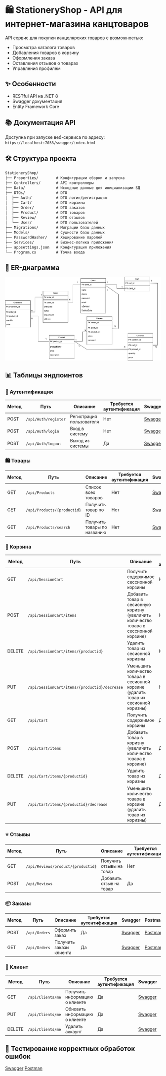 # 🛍️ StationeryShop - API для интернет-магазина канцтоваров

API сервис для покупки канцелярских товаров с возможностью:

- Просмотра каталога товаров
- Добавления товаров в корзину
- Оформления заказа
- Оставления отзывов о товарах
- Управления профилем

## ✨ Особенности

- RESTful API на .NET 8
- Swagger документация
- Entity Framework Core

## 📚 Документация API

Доступна при запуске веб-сервиса по адресу: `https://localhost:7038/swagger/index.html`

## 🛠️ Структура проекта

```
StationeryShop/
├── Properties/        # Конфигурации сборки и запуска
├── Controllers/       # API контроллеры
├── Data/              # Исходные данные для инициализации БД
├── DTOs/              # DTO
│  ├── Auth/           # DTO логин/регистрация
│  ├── Cart/           # DTO корзины
│  ├── Order/          # DTO заказов
│  ├── Product/        # DTO товаров
│  ├── Review/         # DTO отзывов
│  └── User/           # DTO пользователей
├── Migrations/        # Миграции базы данных
├── Models/            # Сущности базы данных
├── PasswordHasher/    # Хеширование паролей
├── Services/          # Бизнес-логика приложения
├── appsettings.json   # Конфигурация приложения
└── Program.cs         # Точка входа
```

## 🔑 ER-диаграмма

![ER-диаграмма](ER-диаграмма.png)

## 📊 Таблицы эндпоинтов

### 🔐 Аутентификация

| Метод  | Путь                      | Описание                     | Требуется аутентификация | Swagger | Postman |
|--------|---------------------------|------------------------------|--------------------------|---------|---------|
| POST   | `/api/Auth/register`      | Регистрация пользователя     | Нет                      | [Swagger](swagger/register.png)| [Postman](postman/register.png)|
| POST   | `/api/Auth/login`         | Вход в систему               | Нет                      | [Swagger](swagger/login.png)| [Postman](postman/login.png)|
| POST   | `/api/Auth/logout`        | Выход из системы             | Да                       | [Swagger](swagger/logout.png)|  [Postman](postman/logout.png)|

### 🛍️ Товары

| Метод  | Путь                      | Описание                     | Требуется аутентификация | Swagger | Postman |
|--------|---------------------------|------------------------------|--------------------------|---------|---------|
| GET    | `/api/Products`           | Список всех товаров          | Нет                      | [Swagger](swagger/get_all_products.png)| [Postman](postman/get_all_products.png)|
| GET    | `/api/Products/{productid}`| Получить товар по ID         | Нет                      | [Swagger](swagger/get_product_by_id.png)| [Postman](postman/get_product_by_id.png)|
| GET    | `/api/Products/search`     | Получить товары по названию  | Нет                      | [Swagger](swagger/get_product_by_name.png)| [Postman](postman/get_product_by_name.png)|

### 🛒 Корзина

| Метод  | Путь                      | Описание                              | Требуется аутентификация | Swagger | Postman |
|--------|---------------------------|---------------------------------------|--------------------------|---------|---------|
| GET    | `/api/SessionCart`        | Получить содержимое сессионной корзины| Нет                      | [Swagger](swagger/get_session_cart.png)| [Postman](postman/get_session_cart.png)|
| POST   | `/api/SessionCart/items`  | Добавить товар в сесионную коризну<br>(увеличить количество товара в сессионной корзине)   | Нет                      | [Swagger](swagger/post_add_to_session_cart.png)| [Postman](postman/post_add_to_session_cart.png)|
| DELETE | `/api/SessionCart/items/{productid}`| Удалить товар из сесионной коризны           | Нет                      | [Swagger](swagger/delete_product_from_session_cart.png)| [Postman](postman/delete_product_from_session_cart.png)|
| PUT    | `/api/SessionCart/items/{productid}/decrease`        | Уменьшить количество товара в сесионной корзине<br>(удалить товар из сесионной коризны)| Нет                      | [Swagger](swagger/put_decrease_product_in_session_cart.png)| [Postman](postman/put_decrease_product_in_session_cart.png)|
| GET    | `/api/Cart`               | Получить содержимое корзины           | Да                       | [Swagger](swagger/get_cart.png)| [Postman](postman/get_cart.png)|
| POST   | `/api/Cart/items`         | Добавить товар в коризну<br>(увеличить количество товара в корзине)   | Да                       | [Swagger](swagger/post_add_to_cart.png)| [Postman](postman/post_add_to_cart.png)|
| DELETE | `/api/Cart/items/{productid}`| Удалить товар из коризны           | Да                       | [Swagger](swagger/delete_product_from_cart.png)| [Postman](postman/delete_product_from_cart.png)|
| PUT    | `/api/Cart/items/{productid}/decrease`        | Уменьшить количество товара в корзине<br>(удалить товар из коризны)| Да                       | [Swagger](swagger/put_decrease_product_in_cart.png)| [Postman](postman/put_decrease_product_in_cart.png)|

### ⭐ Отзывы

| Метод  | Путь                      | Описание                              | Требуется аутентификация | Swagger | Postman |
|--------|---------------------------|---------------------------------------|--------------------------|---------|---------|
| GET    | `/api/Reviews/product/{productid}`| Получить отзывы на товар      | Нет                      | [Swagger](swagger/get_reviews.png)| [Postman](postman/get_review.png)|
| POST   | `/api/Reviews`            | Добавить отзыв на товар               | Да                       | [Swagger](swagger/post_review.png)| [Postman](postman/post_review.png)|

### 📦 Заказы

| Метод  | Путь                      | Описание                              | Требуется аутентификация | Swagger | Postman |
|--------|---------------------------|---------------------------------------|--------------------------|---------|---------|
| POST   | `/api/Orders`              | Оформить заказ                        | Да                       | [Swagger](swagger/post_create_order.png)| [Postman](postman/post_create_order.png)|
| GET    | `/api/Orders`              | Получить заказы клиента               | Да                       | [Swagger](swagger/get_client_orders.png)| [Postman](postman/get_client_orders.png)|

### 👤 Клиент

| Метод  | Путь                      | Описание                              | Требуется аутентификация | Swagger | Postman |
|--------|---------------------------|---------------------------------------|--------------------------|---------|---------|
| GET    | `/api/Clients/me`         | Получить информацию о клиенте         | Да                       | [Swagger](swagger/get_client_info.png)| [Postman](postman/get_client_info.png)|
| PUT    | `/api/Clients/me`         | Обновить информацию о клиенте         | Да                       | [Swagger](swagger/put_client_update.png)| [Postman](postman/put_client_update.png)|
| DELETE | `/api/Clients/me`         | Удалить аккаунт                       | Да                       | [Swagger](swagger/delete_client.png)| [Postman](postman/delete_client.png)|

## 🧪 Тестирование корректных обработок ошибок

[Swagger](swagger/errors)
[Postman](postman/errors)
